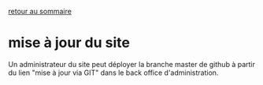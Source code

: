 [retour au sommaire](index.md)

# mise à jour du site

Un administrateur du site peut déployer la branche master de github à partir du lien "mise à jour via GIT" dans le back office d'administration.